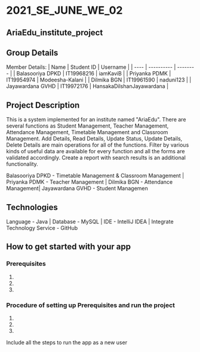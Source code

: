 # 2021_SE_JUNE_WE_02
## AriaEdu_institute_project

## Group Details
Member Details:
| Name | Student ID | Username |
| ---- | ---------- | -------- |
| Balasooriya DPKD | IT19968216 | iamKaviB |
| Priyanka PDMK | IT19954974 | Modeesha-Kalani |
| Dilmika BGN | IT19961590 | naduni123 |
| Jayawardana GVHD | IT19972176 | HansakaDilshanJayawardana | 

## Project Description
This is a system implemented for an institute named "AriaEdu". There are several functions as Student Management, Teacher Management, Attendance Management, Timetable Management and Classroom Management. Add Details, Read Details, Update Status, Update Details, Delete Details are main operations for all of the functions. Filter by various kinds of useful data are available for every function and all the forms are validated accordingly. Create a report with search results is an additional functionality. 

Balasooriya DPKD - Timetable Management & Classroom Management | Priyanka PDMK - Teacher Management | Dilmika BGN - Attendance Management| Jayawardana GVHD - Student Managemen

## Technologies
Language - Java | Database - MySQL | IDE - IntelliJ IDEA | Integrate Technology Service - GitHub

## How to get started with your app
### Prerequisites
1.
2.
3.

### Procedure of setting up Prerequisites and run the project
1.
2.
3.

Include all the steps to run the app as a new user

